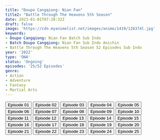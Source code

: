 ```yaml
---
title: "Doupo Cangqiong: Nian Fan"
title2: "Battle Through The Heavens 5th Season"
date: 2023-01-01T07:28:32Z
draft: false
image: 'https://cdn.myanimelist.net/images/anime/1419/126374l.jpg'
keywords:
- Doupo Cangqiong: Nian Fan Batch Sub Indo
- Batch Doupo Cangqiong: Nian Fan Sub Indo Anichin
- Battle Through The Heavens 5th Season 52 Episodes Sub Indo
year: '2022'
type: 'ONA'
status: 'Ongoing'
episodes: '25/52 Episodes'
genre:
- Action
- Adventure
- Fantasy
- Martial Arts
---
```


<div class="d-g gg-5 gtc-r ai-c">
<button onclick="window.open('?arc=x16qHzxnTA_20220731/1/MP4/Kuramanime-BTTH_S5-01-480p-Anichin','_blank')">Episode 01</button>
<button onclick="window.open('?arc=fqjFq6Xb7G_20220731/2/MP4/Kuramanime-BTTH_S5-02-480p-Anichin','_blank')">Episode 02</button>
<button onclick="window.open('?arc=mtjqSAqAA2_20220731/3/MP4/Kuramanime-BTTH_S5-03-480p-Anichin','_blank')">Episode 03</button>
<button onclick="window.open('?arc=0qAqnrQ8an_20220807/4/MP4/Kuramanime-BTTH_S5-04-480p-Anichin','_blank')">Episode 04</button>
<button onclick="window.open('?arc=iB9TWC8Aj6_20220814/5/MP4/Kuramanime-BTTH_S5-05-480p-Anichin','_blank')">Episode 05</button>
<button onclick="window.open('?arc=7uUXr4OgzQ_20220821/6/MP4/Kuramanime-BTTH_S5-06-480p-Anichin','_blank')">Episode 06</button>
<button onclick="window.open('?arc=2YEzQ3sVd9_20220828/7/MP4/Kuramanime-BTTH_S5-07-480p-Anichin','_blank')">Episode 07</button>
<button onclick="window.open('?arc=tSYFh6ndPM_20220904/8/MP4/Kuramanime-BTTH_S5-08-480p-Anichin','_blank')">Episode 08</button>
<button onclick="window.open('?arc=5i5O0dkjzO_20220911/9/MP4/Kuramanime-BTTH_S5-09-480p-Anichin','_blank')">Episode 09</button>
<button onclick="window.open('?arc=IBs1xuUYly_20220918/10/MP4/Kuramanime-BTTH_S5-10-480p-Anichin','_blank')">Episode 10</button>
<button onclick="window.open('?arc=d8rhVD7JSe_20220925/11/MP4/Kuramanime-BTTH_S5-11-480p-Anichin','_blank')">Episode 11</button>
<button onclick="window.open('?arc=CqVDi70VJV_20221002/12/MP4/Kuramanime-BTTH_S5-12-480p-Anichin','_blank')">Episode 12</button>
<button onclick="window.open('?arc=R1hU9ZmLz9_20221009/13/MP4/Kuramanime-BTTH_S5-13-480p-Anichin','_blank')">Episode 13</button>
<button onclick="window.open('?arc=Cc1gOXrAjI_20221016/14/MP4/Kuramanime-BTTH_S5-14-480p-Anichin','_blank')">Episode 14</button>
<button onclick="window.open('?arc=SJq4oZg2fd_20221023/15/MP4/Kuramanime-BTTH_S5-15-480p-Anichin','_blank')">Episode 15</button>
<button onclick="window.open('?arc=8TPzFpeuel_20221030/16/MP4/Kuramanime-BTTH_S5-16-480p-Anichin','_blank')">Episode 16</button>
<button onclick="window.open('?arc=Ra7jAL1pop_20221106/17/MP4/Kuramanime-BTTH_S5-17-480p-Anichin','_blank')">Episode 17</button>
<button onclick="window.open('?arc=6vuzF0sARW_20221113/18/MP4/Kuramanime-BTTH_S5-18-480p-Anichin','_blank')">Episode 18</button>
<button onclick="window.open('?arc=47Maoa90zX_20221120/19/MP4/Kuramanime-BTTH_S5-19-480p-Anichin','_blank')">Episode 19</button>
<button onclick="window.open('?arc=RGw5rLALvC_20221127/20/MP4/Kuramanime-BTTH_S5-20-480p-Anichin','_blank')">Episode 20</button>
<button onclick="window.open('?arc=S0LJNDEa5g_20221204/21/MP4/Kuramanime-BTTH_S5-21-480p-Anichin','_blank')">Episode 21</button>
<button onclick="window.open('?arc=LIBsUVrYf8_20221211/22/MP4/Kuramanime-BTTH_S5-22-480p-Anichin','_blank')">Episode 22</button>
<button onclick="window.open('?arc=M0XH6Qk93E_20221218/23/MP4/Kuramanime-BTTH_S5-23-480p-Anichin','_blank')">Episode 23</button>
<button onclick="window.open('?arc=sJVIVtiDho_20221225/24/MP4/Kuramanime-BTTH_S5-24-480p-Anichin','_blank')">Episode 24</button>
<button onclick="window.open('?arc=rh3Z792Ic6_20230101/25/MP4/Kuramanime-BTTH_S5-25-480p-Anichin','_blank')">Episode 25</button>
</div>